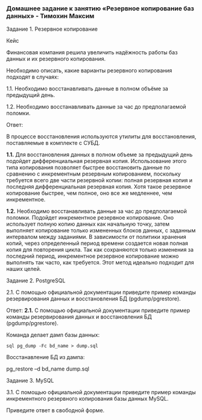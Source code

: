 ### Домашнее задание к занятию «Резервное копирование баз данных» - Тимохин Максим

Задание 1. Резервное копирование

Кейс

Финансовая компания решила увеличить надёжность работы баз данных и их резервного копирования.

Необходимо описать, какие варианты резервного копирования подходят в случаях:

1.1. Необходимо восстанавливать данные в полном объёме за предыдущий день.

1.2. Необходимо восстанавливать данные за час до предполагаемой поломки.

Ответ:

В процессе восстановления используются утилиты для восстановления, поставляемые в комплекте с СУБД.

**1.1.** Для восстановления данных в полном объеме за предыдущий день подойдет дифференциальная резервная копия. Использование этого типа копирования позволяет быстрее восстановить данные по сравнению с инкрементным резервным копированием, поскольку требуется всего две части резервной копии: полная резервная копия и последняя дифференциальная резервная копия. Хотя такое резервное копирование быстрее, чем полное, оно все же медленнее, чем инкрементное.

**1.2.**  Необходимо восстанавливать данные за час до предполагаемой поломки. Подойдет инкрементное резервное копирование. Оно использует полную копию данных как начальную точку, затем выполняет копирование только измененных блоков данных, с заданным интервалом между заданиями. В зависимости от политики хранения копий, через определенный период времени создается новая полная копия для повторения цикла. Так как сохраняются только изменения за последний период, инкрементное резервное копирование можно выполнять так часто, как требуется. Этот метод идеально подходит для наших целей.

Задание 2. PostgreSQL

2.1. С помощью официальной документации приведите пример команды резервирования данных и восстановления БД (pgdump/pgrestore).

Ответ:
**2.1.** С помощью официальной документации приведите пример команды резервирования данных и восстановления БД (pgdump/pgrestore).

Команда делает дамп базы данных:

```sql pg_dump -Fc bd_name > dump.sql ```

Восстанавление БД из дампа:

pg_restore –d bd_name dump.sql

Задание 3. MySQL

3.1. С помощью официальной документации приведите пример команды инкрементного резервного копирования базы данных MySQL.


Приведите ответ в свободной форме.
